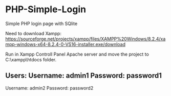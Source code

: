 # PHP-Simple-Login
Simple PHP login page with SQlite

Need to download Xampp:
https://sourceforge.net/projects/xampp/files/XAMPP%20Windows/8.2.4/xampp-windows-x64-8.2.4-0-VS16-installer.exe/download

Run in Xampp Controll Panel Apache server and move the project to C:\xampp\htdocs folder.

Users:
Username: admin1
Password: password1
------------------------
Username: admin2
Password: password2
